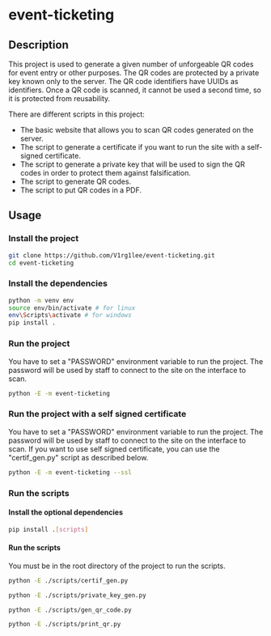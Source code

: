 # event-ticketing
## Description

This project is used to generate a given number of unforgeable QR codes for event entry or other purposes. The QR codes are protected by a private key known only to the server. The QR code identifiers have UUIDs as identifiers. Once a QR code is scanned, it cannot be used a second time, so it is protected from reusability.

There are different scripts in this project:
- The basic website that allows you to scan QR codes generated on the server.
- The script to generate a certificate if you want to run the site with a self-signed certificate.
- The script to generate a private key that will be used to sign the QR codes in order to protect them against falsification.
- The script to generate QR codes.
- The script to put QR codes in a PDF.
  
## Usage

### Install the project

```bash
git clone https://github.com/V1rg1lee/event-ticketing.git
cd event-ticketing
```

### Install the dependencies

```bash
python -m venv env
source env/bin/activate # for linux
env\Scripts\activate # for windows
pip install .
```

### Run the project

You have to set a "PASSWORD" environment variable to run the project. The password will be used by staff to connect to the site on the interface to scan.

```bash
python -E -m event-ticketing
```

### Run the project with a self signed certificate

You have to set a "PASSWORD" environment variable to run the project. The password will be used by staff to connect to the site on the interface to scan.
If you want to use self signed certificate, you can use the "certif_gen.py" script as described below.

```bash
python -E -m event-ticketing --ssl
```

### Run the scripts

#### Install the optional dependencies

```bash
pip install .[scripts]
```

#### Run the scripts

You must be in the root directory of the project to run the scripts.

```bash
python -E ./scripts/certif_gen.py
```

```bash
python -E ./scripts/private_key_gen.py
```

```bash
python -E ./scripts/gen_qr_code.py
```

```bash
python -E ./scripts/print_qr.py
```
